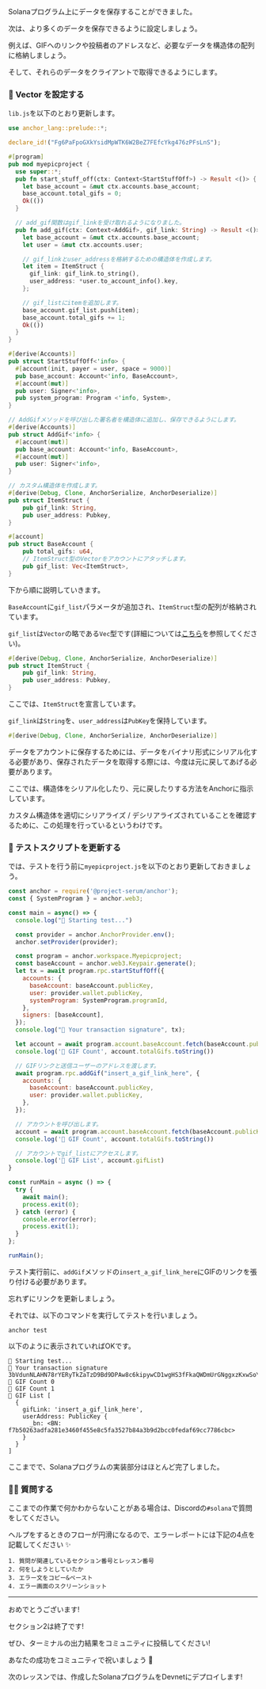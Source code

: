 Solanaプログラム上にデータを保存することができました。

次は、より多くのデータを保存できるように設定しましょう。

例えば、GIFへのリンクや投稿者のアドレスなど、必要なデータを構造体の配列に格納しましょう。

そして、それらのデータをクライアントで取得できるようにします。


### 💎 Vector を設定する

`lib.js`を以下のとおり更新します。

```rust
use anchor_lang::prelude::*;

declare_id!("Fg6PaFpoGXkYsidMpWTK6W2BeZ7FEfcYkg476zPFsLnS");

#[program]
pub mod myepicproject {
  use super::*;
  pub fn start_stuff_off(ctx: Context<StartStuffOff>) -> Result <()> {
    let base_account = &mut ctx.accounts.base_account;
    base_account.total_gifs = 0;
    Ok(())
  }

  // add_gif関数はgif_linkを受け取れるようになりました。
  pub fn add_gif(ctx: Context<AddGif>, gif_link: String) -> Result <()> {
    let base_account = &mut ctx.accounts.base_account;
    let user = &mut ctx.accounts.user;

	// gif_linkとuser_addressを格納するための構造体を作成します。
    let item = ItemStruct {
      gif_link: gif_link.to_string(),
      user_address: *user.to_account_info().key,
    };

	// gif_listにitemを追加します。
    base_account.gif_list.push(item);
    base_account.total_gifs += 1;
    Ok(())
  }
}

#[derive(Accounts)]
pub struct StartStuffOff<'info> {
  #[account(init, payer = user, space = 9000)]
  pub base_account: Account<'info, BaseAccount>,
  #[account(mut)]
  pub user: Signer<'info>,
  pub system_program: Program <'info, System>,
}

// AddGifメソッドを呼び出した署名者を構造体に追加し、保存できるようにします。
#[derive(Accounts)]
pub struct AddGif<'info> {
  #[account(mut)]
  pub base_account: Account<'info, BaseAccount>,
  #[account(mut)]
  pub user: Signer<'info>,
}

// カスタム構造体を作成します。
#[derive(Debug, Clone, AnchorSerialize, AnchorDeserialize)]
pub struct ItemStruct {
    pub gif_link: String,
    pub user_address: Pubkey,
}

#[account]
pub struct BaseAccount {
    pub total_gifs: u64,
	// ItemStruct型のVectorをアカウントにアタッチします。
    pub gif_list: Vec<ItemStruct>,
}
```

下から順に説明していきます。

`BaseAccount`に`gif_list`パラメータが追加され、`ItemStruct`型の配列が格納されています。

`gif_list`は`Vector`の略である`Vec`型です(詳細については[こちら](https://doc.rust-lang.org/std/vec/struct.Vec.html)を参照してください)。

```rust
#[derive(Debug, Clone, AnchorSerialize, AnchorDeserialize)]
pub struct ItemStruct {
    pub gif_link: String,
    pub user_address: Pubkey,
}
```

ここでは、`ItemStruct`を宣言しています。

`gif_link`は`String`を、`user_address`は`PubKey`を保持しています。

```rust
#[derive(Debug, Clone, AnchorSerialize, AnchorDeserialize)]
```

データをアカウントに保存するためには、データをバイナリ形式にシリアル化する必要があり、保存されたデータを取得する際には、今度は元に戻してあげる必要があります。

ここでは、構造体をシリアル化したり、元に戻したりする方法をAnchorに指示しています。

カスタム構造体を適切にシリアライズ / デシリアライズされていることを確認するために、この処理を行っているというわけです。


### 🤯 テストスクリプトを更新する

では、テストを行う前に`myepicproject.js`を以下のとおり更新しておきましょう。

```javascript
const anchor = require('@project-serum/anchor');
const { SystemProgram } = anchor.web3;

const main = async() => {
  console.log("🚀 Starting test...")

  const provider = anchor.AnchorProvider.env();
  anchor.setProvider(provider);

  const program = anchor.workspace.Myepicproject;
  const baseAccount = anchor.web3.Keypair.generate();
  let tx = await program.rpc.startStuffOff({
    accounts: {
      baseAccount: baseAccount.publicKey,
      user: provider.wallet.publicKey,
      systemProgram: SystemProgram.programId,
    },
    signers: [baseAccount],
  });
  console.log("📝 Your transaction signature", tx);

  let account = await program.account.baseAccount.fetch(baseAccount.publicKey);
  console.log('👀 GIF Count', account.totalGifs.toString())

  // GIFリンクと送信ユーザーのアドレスを渡します。
  await program.rpc.addGif("insert_a_gif_link_here", {
    accounts: {
      baseAccount: baseAccount.publicKey,
      user: provider.wallet.publicKey,
    },
  });

  // アカウントを呼び出します。
  account = await program.account.baseAccount.fetch(baseAccount.publicKey);
  console.log('👀 GIF Count', account.totalGifs.toString())

  // アカウントでgif_listにアクセスします。
  console.log('👀 GIF List', account.gifList)
}

const runMain = async () => {
  try {
    await main();
    process.exit(0);
  } catch (error) {
    console.error(error);
    process.exit(1);
  }
};

runMain();
```

テスト実行前に、`addGif`メソッドの`insert_a_gif_link_here`にGIFのリンクを張り付ける必要があります。

忘れずにリンクを更新しましょう。

それでは、以下のコマンドを実行してテストを行いましょう。

```
anchor test
```

以下のように表示されていればOKです。

```
🚀 Starting test...
📝 Your transaction signature 3bVdunNLAHN78rYERyTkZaTzD9Bd9DPAw8c6kipywCD1wgHS3fFkaQWDmUrGNggxzKxwSoY7PGhA4ZHCpfofLwZR
👀 GIF Count 0
👀 GIF Count 1
👀 GIF List [
  {
    gifLink: 'insert_a_gif_link_here',
    userAddress: PublicKey {
      _bn: <BN: f7b50263adfa281e3460f455e8c5fa3527b84a3b9d2bcc0fedaf69cc7786cbc>
    }
  }
]
```

ここまでで、Solanaプログラムの実装部分はほとんど完了しました。


### 🙋‍♂️ 質問する

ここまでの作業で何かわからないことがある場合は、Discordの`#solana`で質問をしてください。

ヘルプをするときのフローが円滑になるので、エラーレポートには下記の4点を記載してください ✨

```
1. 質問が関連しているセクション番号とレッスン番号
2. 何をしようとしていたか
3. エラー文をコピー&ペースト
4. エラー画面のスクリーンショット
```

---

おめでとうございます!

セクション2は終了です!

ぜひ、ターミナルの出力結果をコミュニティに投稿してください!

あなたの成功をコミュニティで祝いましょう 🎉

次のレッスンでは、作成したSolanaプログラムをDevnetにデプロイします!
